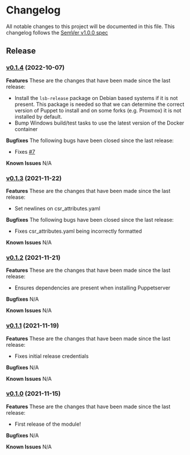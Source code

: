 # Changelog

All notable changes to this project will be documented in this file.
This changelog follows the [SemVer v1.0.0 spec](https://semver.org/spec/v1.0.0.html)

## Release

### [v0.1.4](https://github.com/Brownserve-UK/PuppetPowerShell/tree/v0.1.4) (2022-10-07)

**Features**
These are the changes that have been made since the last release:

- Install the `lsb-release` package on Debian based systems if it is not present. This package is needed so that we can determine the correct version of Puppet to install and on some forks (e.g. Proxmox) it is not installed by default.
- Bump Windows build/test tasks to use the latest version of the Docker container

**Bugfixes**
The following bugs have been closed since the last release:

- Fixes [#7](https://github.com/Brownserve-UK/PuppetPowerShell/issues/7)

**Known Issues**
N/A

### [v0.1.3](https://github.com/Brownserve-UK/PuppetPowerShell/tree/v0.1.3) (2021-11-22)

**Features**
These are the changes that have been made since the last release:

- Set newlines on csr_attributes.yaml

**Bugfixes**
The following bugs have been closed since the last release:

- Fixes csr_attributes.yaml being incorrectly formatted

**Known Issues**
N/A

### [v0.1.2](https://github.com/Brownserve-UK/PuppetPowerShell/tree/v0.1.2) (2021-11-21)

**Features**
These are the changes that have been made since the last release:

- Ensures dependencies are present when installing Puppetserver

**Bugfixes**
N/A

**Known Issues**
N/A

### [v0.1.1](https://github.com/Brownserve-UK/PuppetPowerShell/tree/v0.1.1) (2021-11-19)

**Features**
These are the changes that have been made since the last release:

- Fixes initial release credentials

**Bugfixes**
N/A

**Known Issues**
N/A

### [v0.1.0](https://github.com/Brownserve-UK/PuppetPowerShell/tree/v0.1.0) (2021-11-15)

**Features**
These are the changes that have been made since the last release:

- First release of the module!

**Bugfixes**
N/A

**Known Issues**
N/A
